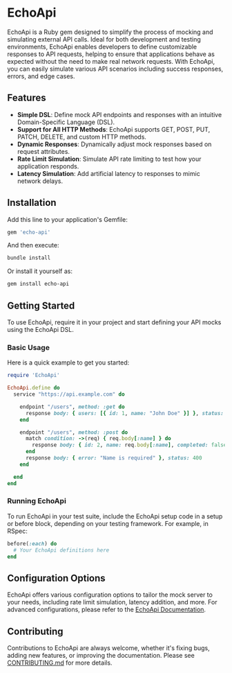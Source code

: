# EchoApi

EchoApi is a Ruby gem designed to simplify the process of mocking and simulating external API calls. Ideal for both development and testing environments, EchoApi enables developers to define customizable responses to API requests, helping to ensure that applications behave as expected without the need to make real network requests. With EchoApi, you can easily simulate various API scenarios including success responses, errors, and edge cases.

## Features

- **Simple DSL**: Define mock API endpoints and responses with an intuitive Domain-Specific Language (DSL).
- **Support for All HTTP Methods**: EchoApi supports GET, POST, PUT, PATCH, DELETE, and custom HTTP methods.
- **Dynamic Responses**: Dynamically adjust mock responses based on request attributes.
- **Rate Limit Simulation**: Simulate API rate limiting to test how your application responds.
- **Latency Simulation**: Add artificial latency to responses to mimic network delays.

## Installation

Add this line to your application's Gemfile:

```ruby
gem 'echo-api'
```

And then execute:

```bash
bundle install
```

Or install it yourself as:

```bash
gem install echo-api
```

## Getting Started

To use EchoApi, require it in your project and start defining your API mocks using the EchoApi DSL.

### Basic Usage

Here is a quick example to get you started:

```ruby
require 'EchoApi'

EchoApi.define do
  service "https://api.example.com" do

    endpoint "/users", method: :get do
      response body: { users: [{ id: 1, name: "John Doe" }] }, status: 200
    end

    endpoint "/users", method: :post do
      match condition: ->(req) { req.body[:name] } do
        response body: { id: 2, name: req.body[:name], completed: false }, status: 201
      end
      response body: { error: "Name is required" }, status: 400
    end

  end
end
```

### Running EchoApi

To run EchoApi in your test suite, include the EchoApi setup code in a setup or before block, depending on your testing framework. For example, in RSpec:

```ruby
before(:each) do
  # Your EchoApi definitions here
end
```

## Configuration Options

EchoApi offers various configuration options to tailor the mock server to your needs, including rate limit simulation, latency addition, and more. For advanced configurations, please refer to the [EchoApi Documentation](#).

## Contributing

Contributions to EchoApi are always welcome, whether it's fixing bugs, adding new features, or improving the documentation. Please see [CONTRIBUTING.md](CONTRIBUTING.md) for more details.
